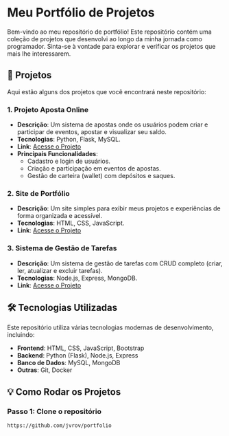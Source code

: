 # Meu Portfólio de Projetos

Bem-vindo ao meu repositório de portfólio! Este repositório contém uma coleção de projetos que desenvolvi ao longo da minha jornada como programador. Sinta-se à vontade para explorar e verificar os projetos que mais lhe interessarem.

## 🚀 Projetos

Aqui estão alguns dos projetos que você encontrará neste repositório:

### 1. **Projeto Aposta Online**
   - **Descrição**: Um sistema de apostas onde os usuários podem criar e participar de eventos, apostar e visualizar seu saldo.
   - **Tecnologias**: Python, Flask, MySQL.
   - **Link**: [Acesse o Projeto](#)
   - **Principais Funcionalidades**:
     - Cadastro e login de usuários.
     - Criação e participação em eventos de apostas.
     - Gestão de carteira (wallet) com depósitos e saques.

### 2. **Site de Portfólio**
   - **Descrição**: Um site simples para exibir meus projetos e experiências de forma organizada e acessível.
   - **Tecnologias**: HTML, CSS, JavaScript.
   - **Link**: [Acesse o Projeto](#)

### 3. **Sistema de Gestão de Tarefas**
   - **Descrição**: Um sistema de gestão de tarefas com CRUD completo (criar, ler, atualizar e excluir tarefas).
   - **Tecnologias**: Node.js, Express, MongoDB.
   - **Link**: [Acesse o Projeto](#)

## 🛠️ Tecnologias Utilizadas

Este repositório utiliza várias tecnologias modernas de desenvolvimento, incluindo:

- **Frontend**: HTML, CSS, JavaScript, Bootstrap
- **Backend**: Python (Flask), Node.js, Express
- **Banco de Dados**: MySQL, MongoDB
- **Outras**: Git, Docker

## 💡 Como Rodar os Projetos

### Passo 1: Clone o repositório
```bash
https://github.com/jvrov/portfolio